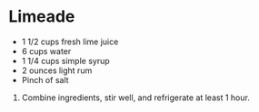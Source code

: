 # Limeade

- 1 1/2 cups fresh lime juice
- 6 cups water
- 1 1/4 cups simple syrup
- 2 ounces light rum
- Pinch of salt

1. Combine ingredients, stir well, and refrigerate at least 1 hour.

